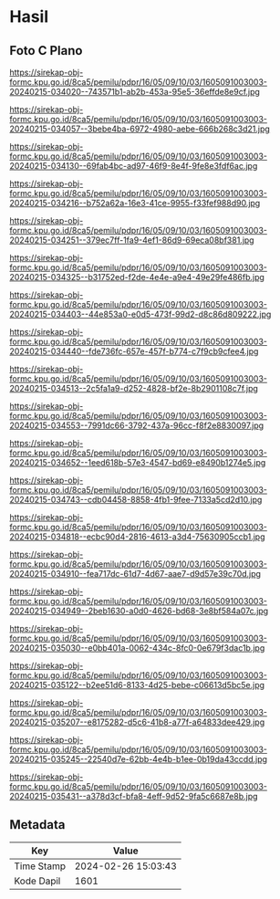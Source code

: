 # Hasil

## Foto C Plano

https://sirekap-obj-formc.kpu.go.id/8ca5/pemilu/pdpr/16/05/09/10/03/1605091003003-20240215-034020--743571b1-ab2b-453a-95e5-36effde8e9cf.jpg

https://sirekap-obj-formc.kpu.go.id/8ca5/pemilu/pdpr/16/05/09/10/03/1605091003003-20240215-034057--3bebe4ba-6972-4980-aebe-666b268c3d21.jpg

https://sirekap-obj-formc.kpu.go.id/8ca5/pemilu/pdpr/16/05/09/10/03/1605091003003-20240215-034130--69fab4bc-ad97-46f9-8e4f-9fe8e3fdf6ac.jpg

https://sirekap-obj-formc.kpu.go.id/8ca5/pemilu/pdpr/16/05/09/10/03/1605091003003-20240215-034216--b752a62a-16e3-41ce-9955-f33fef988d90.jpg

https://sirekap-obj-formc.kpu.go.id/8ca5/pemilu/pdpr/16/05/09/10/03/1605091003003-20240215-034251--379ec7ff-1fa9-4ef1-86d9-69eca08bf381.jpg

https://sirekap-obj-formc.kpu.go.id/8ca5/pemilu/pdpr/16/05/09/10/03/1605091003003-20240215-034325--b31752ed-f2de-4e4e-a9e4-49e29fe486fb.jpg

https://sirekap-obj-formc.kpu.go.id/8ca5/pemilu/pdpr/16/05/09/10/03/1605091003003-20240215-034403--44e853a0-e0d5-473f-99d2-d8c86d809222.jpg

https://sirekap-obj-formc.kpu.go.id/8ca5/pemilu/pdpr/16/05/09/10/03/1605091003003-20240215-034440--fde736fc-657e-457f-b774-c7f9cb9cfee4.jpg

https://sirekap-obj-formc.kpu.go.id/8ca5/pemilu/pdpr/16/05/09/10/03/1605091003003-20240215-034513--2c5fa1a9-d252-4828-bf2e-8b2901108c7f.jpg

https://sirekap-obj-formc.kpu.go.id/8ca5/pemilu/pdpr/16/05/09/10/03/1605091003003-20240215-034553--7991dc66-3792-437a-96cc-f8f2e8830097.jpg

https://sirekap-obj-formc.kpu.go.id/8ca5/pemilu/pdpr/16/05/09/10/03/1605091003003-20240215-034652--1eed618b-57e3-4547-bd69-e8490b1274e5.jpg

https://sirekap-obj-formc.kpu.go.id/8ca5/pemilu/pdpr/16/05/09/10/03/1605091003003-20240215-034743--cdb04458-8858-4fb1-9fee-7133a5cd2d10.jpg

https://sirekap-obj-formc.kpu.go.id/8ca5/pemilu/pdpr/16/05/09/10/03/1605091003003-20240215-034818--ecbc90d4-2816-4613-a3d4-75630905ccb1.jpg

https://sirekap-obj-formc.kpu.go.id/8ca5/pemilu/pdpr/16/05/09/10/03/1605091003003-20240215-034910--fea717dc-61d7-4d67-aae7-d9d57e39c70d.jpg

https://sirekap-obj-formc.kpu.go.id/8ca5/pemilu/pdpr/16/05/09/10/03/1605091003003-20240215-034949--2beb1630-a0d0-4626-bd68-3e8bf584a07c.jpg

https://sirekap-obj-formc.kpu.go.id/8ca5/pemilu/pdpr/16/05/09/10/03/1605091003003-20240215-035030--e0bb401a-0062-434c-8fc0-0e679f3dac1b.jpg

https://sirekap-obj-formc.kpu.go.id/8ca5/pemilu/pdpr/16/05/09/10/03/1605091003003-20240215-035122--b2ee51d6-8133-4d25-bebe-c06613d5bc5e.jpg

https://sirekap-obj-formc.kpu.go.id/8ca5/pemilu/pdpr/16/05/09/10/03/1605091003003-20240215-035207--e8175282-d5c6-41b8-a77f-a64833dee429.jpg

https://sirekap-obj-formc.kpu.go.id/8ca5/pemilu/pdpr/16/05/09/10/03/1605091003003-20240215-035245--22540d7e-62bb-4e4b-b1ee-0b19da43ccdd.jpg

https://sirekap-obj-formc.kpu.go.id/8ca5/pemilu/pdpr/16/05/09/10/03/1605091003003-20240215-035431--a378d3cf-bfa8-4eff-9d52-9fa5c6687e8b.jpg


## Metadata

| Key        | Value               |
| ---------- | ------------------- |
| Time Stamp | 2024-02-26 15:03:43 |
| Kode Dapil | 1601                |



